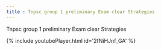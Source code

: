 ```yaml
---
title : Tnpsc group 1 preliminary Exam clear Strategies
---
```


Tnpsc group 1 preliminary Exam clear Strategies



{% include youtubePlayer.html id='2fNiHJnf_GA' %}
